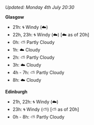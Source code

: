 *Updated: Monday 4th July 20:30*

**Glasgow**

* 21h: :cyclone: Windy (:cloud:)
* 22h, 23h: :cyclone: Windy (:cloud:) [:cloud: as of 20h]
* 0h: :partly_sunny: Partly Cloudy
* 1h: :cloud: Cloudy
* 2h: :partly_sunny: Partly Cloudy
* 3h: :cloud: Cloudy
* 4h - 7h: :partly_sunny: Partly Cloudy
* 8h: :cloud: Cloudy

**Edinburgh**

* 21h, 22h: :cyclone: Windy (:cloud:)
* 23h: :cyclone: Windy (:partly_sunny:) [:partly_sunny: as of 20h]
* 0h - 8h: :partly_sunny: Partly Cloudy
